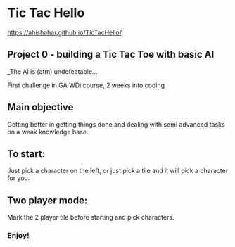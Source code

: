 # Tic Tac Hello

https://ahishahar.github.io/TicTacHello/

## Project 0 - building a Tic Tac Toe with basic AI

_The AI is (atm) undefeatable...

First challenge in GA WDi course, 2 weeks into coding

## Main objective

Getting better in getting things done and dealing with semi advanced tasks on a weak knowledge base.

## To start:

Just pick a character on the left, or just pick a tile and it will pick a character for you.

## Two player mode:

Mark the 2 player tile before starting and pick characters.

### Enjoy!
